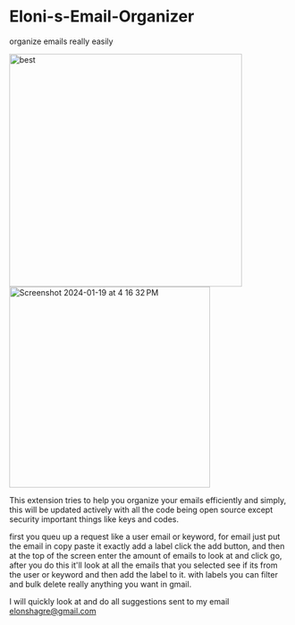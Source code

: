 # Eloni-s-Email-Organizer
organize emails really easily


<img width="416" alt="best" src="https://github.com/EloniX-X/Eloni-s-Email-Organizer/assets/62807180/6e2e2d2b-3da4-46a8-aa40-7a3b6e1c4432">

<img width="359" alt="Screenshot 2024-01-19 at 4 16 32 PM" src="https://github.com/EloniX-X/Eloni-s-Email-Organizer/assets/62807180/2c6fbd67-1bc0-4857-bf6a-e977496ce4a5">


This extension tries to help you organize your emails efficiently and simply, this will be updated actively with all the code being open source except security important things like keys and codes.

first you queu up a request like a user email or keyword, for email just put the email in copy paste it exactly add a label click the add button, and then at the top of the screen enter the amount of emails to look at and click go, after you do this it'll look at all the emails that you selected see if its from the user or keyword and then add the label to it. with labels you can filter and bulk delete really anything you want in gmail. 

I will quickly look at and do all suggestions sent to my email elonshagre@gmail.com
